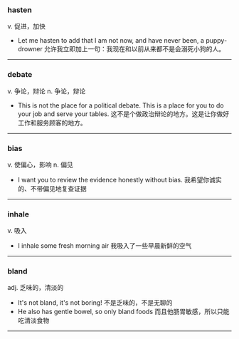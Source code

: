 ### hasten
v. 促进，加快
- Let me hasten to add that I am not now, and have never been, a puppy-drowner
允许我立即加上一句：我现在和以前从来都不是会溺死小狗的人。
---
### debate
v. 争论，辩论
n. 争论，辩论
- This is not the place for a political debate. This is a place for you to do your job and serve your tables.
这不是个做政治辩论的地方。这是让你做好工作和服务顾客的地方。
---
### bias
v. 使偏心，影响
n. 偏见
- I want you to review the evidence honestly without bias.
我希望你诚实的、不带偏见地复查证据
---
### inhale
v. 吸入
- I inhale some fresh morning air
我吸入了一些早晨新鲜的空气
---
### bland
adj. 乏味的，清淡的
- It's not bland, it's not boring!
不是乏味的，不是无聊的
- He also has gentle bowel, so only bland foods
而且他肠胃敏感，所以只能吃清淡食物
---

